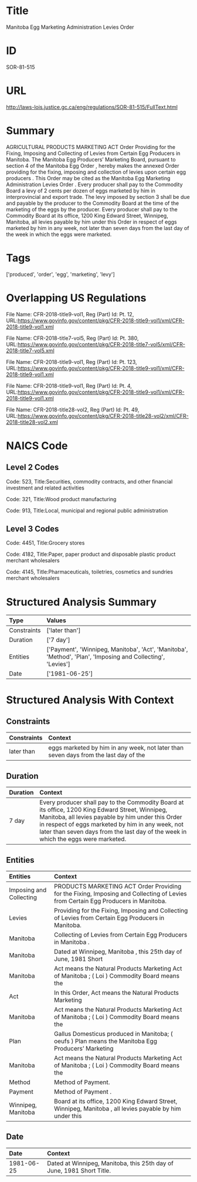 # Title
Manitoba Egg Marketing Administration Levies Order


# ID
SOR-81-515

# URL
http://laws-lois.justice.gc.ca/eng/regulations/SOR-81-515/FullText.html


# Summary
AGRICULTURAL PRODUCTS MARKETING ACT Order Providing for the Fixing, Imposing and Collecting of Levies from Certain Egg Producers in Manitoba.
The Manitoba Egg Producers’ Marketing Board, pursuant to section 4 of the  Manitoba Egg Order , hereby makes the annexed  Order providing for the fixing, imposing and collection of levies upon certain egg producers .
This Order may be cited as the  Manitoba Egg Marketing Administration Levies Order .
Every producer shall pay to the Commodity Board a levy of 2 cents per dozen of eggs marketed by him in interprovincial and export trade.
The levy imposed by section 3 shall be due and payable by the producer to the Commodity Board at the time of the marketing of the eggs by the producer.
Every producer shall pay to the Commodity Board at its office, 1200 King Edward Street, Winnipeg, Manitoba, all levies payable by him under this Order in respect of eggs marketed by him in any week, not later than seven days from the last day of the week in which the eggs were marketed.


# Tags
['produced', 'order', 'egg', 'marketing', 'levy']


# Overlapping US Regulations
File Name: CFR-2018-title9-vol1, Reg (Part) Id: Pt. 12, URL:https://www.govinfo.gov/content/pkg/CFR-2018-title9-vol1/xml/CFR-2018-title9-vol1.xml

File Name: CFR-2018-title7-vol5, Reg (Part) Id: Pt. 380, URL:https://www.govinfo.gov/content/pkg/CFR-2018-title7-vol5/xml/CFR-2018-title7-vol5.xml

File Name: CFR-2018-title9-vol1, Reg (Part) Id: Pt. 123, URL:https://www.govinfo.gov/content/pkg/CFR-2018-title9-vol1/xml/CFR-2018-title9-vol1.xml

File Name: CFR-2018-title9-vol1, Reg (Part) Id: Pt. 4, URL:https://www.govinfo.gov/content/pkg/CFR-2018-title9-vol1/xml/CFR-2018-title9-vol1.xml

File Name: CFR-2018-title28-vol2, Reg (Part) Id: Pt. 49, URL:https://www.govinfo.gov/content/pkg/CFR-2018-title28-vol2/xml/CFR-2018-title28-vol2.xml




# NAICS Code
## Level 2 Codes
Code: 523, Title:Securities, commodity contracts, and other financial investment and related activities

Code: 321, Title:Wood product manufacturing

Code: 913, Title:Local, municipal and regional public administration




## Level 3 Codes
Code: 4451, Title:Grocery stores

Code: 4182, Title:Paper, paper product and disposable plastic product merchant wholesalers

Code: 4145, Title:Pharmaceuticals, toiletries, cosmetics and sundries merchant wholesalers







# Structured Analysis Summary
| Type        | Values                                                                                                      |
|:------------|:------------------------------------------------------------------------------------------------------------|
| Constraints | ['later than']                                                                                              |
| Duration    | ['7 day']                                                                                                   |
| Entities    | ['Payment', 'Winnipeg, Manitoba', 'Act', 'Manitoba', 'Method', 'Plan', 'Imposing and Collecting', 'Levies'] |
| Date        | ['1981-06-25']                                                                                              |


# Structured Analysis With Context
 


## Constraints
| Constraints   | Context                                                                              |
|:--------------|:-------------------------------------------------------------------------------------|
| later than    | eggs marketed by him in any week, not later than seven days from the last day of the |


## Duration
| Duration   | Context                                                                                                                                                                                                                                                                                         |
|:-----------|:------------------------------------------------------------------------------------------------------------------------------------------------------------------------------------------------------------------------------------------------------------------------------------------------|
| 7 day      | Every producer shall pay to the Commodity Board at its office, 1200 King Edward Street, Winnipeg, Manitoba, all levies payable by him under this Order in respect of eggs marketed by him in any week, not later than seven days from the last day of the week in which the eggs were marketed. |


## Entities
| Entities                | Context                                                                                                                           |
|:------------------------|:----------------------------------------------------------------------------------------------------------------------------------|
| Imposing and Collecting | PRODUCTS MARKETING ACT Order Providing for the Fixing, Imposing and Collecting  of Levies from Certain Egg Producers in Manitoba. |
| Levies                  | Providing for the Fixing, Imposing and Collecting of Levies  from Certain Egg Producers in Manitoba.                              |
| Manitoba                | Collecting of Levies from Certain Egg Producers in Manitoba .                                                                     |
| Manitoba                | Dated at Winnipeg,  Manitoba , this 25th day of June, 1981 Short                                                                  |
| Manitoba                | Act means the Natural Products Marketing Act of Manitoba ; ( Loi ) Commodity Board  means the                                     |
| Act                     | In this Order,  Act   means the  Natural Products Marketing                                                                       |
| Manitoba                | Act means the Natural Products Marketing Act of Manitoba ; ( Loi ) Commodity Board  means the                                     |
| Plan                    | Gallus Domesticus produced in Manitoba; ( oeufs ) Plan   means the Manitoba Egg Producers’ Marketing                              |
| Manitoba                | Act means the Natural Products Marketing Act of Manitoba ; ( Loi ) Commodity Board  means the                                     |
| Method                  | Method  of Payment.                                                                                                               |
| Payment                 | Method of  Payment .                                                                                                              |
| Winnipeg, Manitoba      | Board at its office, 1200 King Edward Street, Winnipeg, Manitoba , all levies payable by him under this                           |


## Date
| Date       | Context                                                               |
|:-----------|:----------------------------------------------------------------------|
| 1981-06-25 | Dated at Winnipeg, Manitoba, this 25th day of June, 1981 Short Title. |


